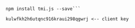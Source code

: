 ```npm install express

npm install tmi.js --save```

kulwfkh2h6utqnc916kraui298qgwrj <-- client key

